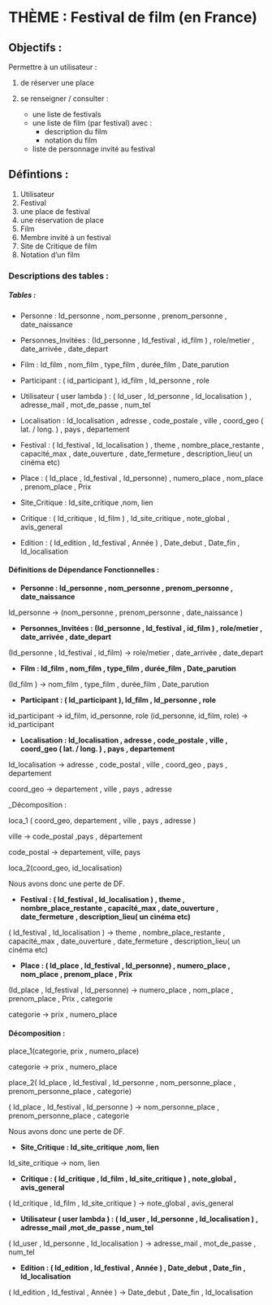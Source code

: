 # THÈME : Festival de film (en France)

## Objectifs :
Permettre à un utilisateur :

1. de réserver une place

2.  se renseigner / consulter :
	* une liste de festivals
	* une liste de film (par festival) avec :
		* description du film
		* notation du film
	* liste de personnage invité au festival

## Défintions :

1. Utilisateur
2. Festival
3. une place de festival
4. une réservation de place
5. Film
6. Membre invité à un festival
7. Site de Critique de film
8. Notation d’un film

### Descriptions des tables :

##### Tables :

* Personne : Id_personne , nom_personne , prenom_personne , date_naissance 

* Personnes_Invitées : (Id_personne , Id_festival , id_film ) , role/metier , date_arrivée , date_depart 

* Film : Id_film , nom_film , type_film , durée_film , Date_parution 

* Participant : ( id_participant ), id_film , Id_personne , role

* Utilisateur ( user lambda ) : ( Id_user , Id_personne , Id_localisation ) , adresse_mail , mot_de_passe , num_tel

* Localisation : Id_localisation , adresse , code_postale , ville , coord_geo ( lat.  / long. ) , pays , departement

* Festival : ( Id_festival , Id_localisation ) , theme , nombre_place_restante , capacité_max , date_ouverture , date_fermeture , description_lieu( un cinéma etc)

* Place : ( Id_place , Id_festival , Id_personne) , numero_place , nom_place , prenom_place , Prix

* Site_Critique : Id_site_critique ,nom,  lien

* Critique : (  Id_critique , Id_film ) , Id_site_critique , note_global , avis_general

* Edition : ( Id_edition , Id_festival , Année ) , Date_debut , Date_fin , Id_localisation

#### Définitions de Dépendance Fonctionnelles :

* **Personne : Id_personne , nom_personne , prenom_personne , date_naissance**

Id_personne ->  (nom_personne , prenom_personne , date_naissance ) 


* **Personnes_Invitées : (Id_personne , Id_festival , id_film ) , role/metier , date_arrivée , date_depart** 

(Id_personne , Id_festival , id_film) ->  role/metier , date_arrivée , date_depart


* **Film : Id_film , nom_film , type_film , durée_film , Date_parution**

(Id_film ) -> nom_film , type_film , durée_film , Date_parution


* **Participant : ( Id_participant ), Id_film , Id_personne , role**

id_participant -> id_film, id_personne, role
(id_personne, id_film, role) -> id_participant 


* **Localisation : Id_localisation , adresse , code_postale , ville , coord_geo ( lat.  / long. ) , pays , departement**

Id_localisation -> adresse , code_postal , ville , coord_geo , pays , departement

coord_geo -> departement , ville , pays , adresse

_Décomposition :

loca_1 ( coord_geo, departement , ville , pays , adresse )

ville -> code_postal ,pays , département

code_postal -> departement, ville, pays

loca_2(coord_geo, id_localisation)

Nous avons donc une perte de DF.


* **Festival : ( Id_festival , Id_localisation ) , theme , nombre_place_restante , capacité_max , date_ouverture , date_fermeture , description_lieu( un cinéma etc)**

( Id_festival , Id_localisation ) -> theme , nombre_place_restante , capacité_max , date_ouverture , date_fermeture , description_lieu( un cinéma etc)


* **Place : ( Id_place , Id_festival , Id_personne) , numero_place , nom_place , prenom_place , Prix**

(Id_place , Id_festival , Id_personne) ->  numero_place , nom_place , prenom_place , Prix , categorie

categorie -> prix , numero_place

#### Décomposition :

place_1(categorie, prix , numero_place)

categorie -> prix , numero_place

place_2( Id_place , Id_festival , Id_personne , nom_personne_place , prenom_personne_place , categorie)

( Id_place , Id_festival , Id_personne ) -> nom_personne_place , prenom_personne_place , categorie

Nous avons donc une perte de DF.


* **Site_Critique : Id_site_critique ,nom,  lien**

Id_site_critique -> nom,  lien


* **Critique : (  Id_critique , Id_film , Id_site_critique ) , note_global , avis_general**

(  Id_critique , Id_film , Id_site_critique ) -> note_global , avis_general 
 
* **Utilisateur ( user lambda ) : ( Id_user , Id_personne , Id_localisation ) , adresse_mail ,mot_de_passe , num_tel**

 ( Id_user , Id_personne , Id_localisation ) ->  adresse_mail , mot_de_passe , num_tel
 
* **Edition : ( Id_edition , Id_festival , Année ) , Date_debut , Date_fin , Id_localisation**

( Id_edition , Id_festival , Année ) -> Date_debut , Date_fin , Id_localisation

